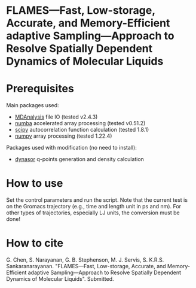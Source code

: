 # FLAMES—Fast, Low-storage, Accurate,  and Memory-Efficient adaptive Sampling—Approach to Resolve Spatially Dependent Dynamics of Molecular Liquids

# Prerequisites
Main packages used:
- [MDAnalysis](https://www.mdanalysis.org/) file IO (tested v2.4.3)
- [numba](https://numba.pydata.org/) accelerated array processing (tested v0.51.2)
- [scipy](https://scipy.org/) autocorrelation function calculation (tested 1.8.1)
- [numpy](https://numpy.org/) array processing (tested 1.22.4)

Packages used with modification (no need to install):
- [dynasor](https://dynasor.materialsmodeling.org/) q-points generation and density calculation

# How to use
Set the control parameters and run the script. Note that the current test is on the Gromacs trajectory (e.g., time and length unit in ps and nm). For other types of trajectories, especially LJ units, the conversion must be done!

# How to cite
G. Chen, S. Narayanan, G. B. Stephenson, M. J. Servis, S. K.R.S. Sankaranarayanan. "FLAMES—Fast, Low-storage, Accurate, and Memory-Efficient adaptive Sampling—Approach to Resolve Spatially Dependent Dynamics of Molecular Liquids". Submitted. 
